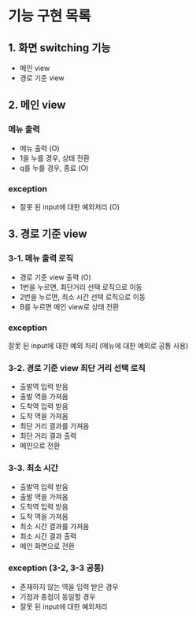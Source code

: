 # 기능 구현 목록
## 1. 화면 switching 기능
- 메인 view
- 경로 기준 view

## 2. 메인 view
### 메뉴 출력
- 메뉴 출력 (O)
- 1을 누를 경우, 상태 전환
- q를 누를 경우, 종료 (O)

### exception
- 잘못 된 input에 대한 예외처리 (O)

## 3. 경로 기준 view
### 3-1. 메뉴 출력 로직
- 경로 기준 view 출력 (O)
- 1번을 누르면, 최단거리 선택 로직으로 이동
- 2번을 누르면, 최소 시간 선택 로직으로 이동
- B를 누르면 메인 view로 상태 전환

### exception
잘못 된 input에 대한 예외 처리 (메뉴에 대한 예외로 공통 사용)

### 3-2. 경로 기준 view 최단 거리 선택 로직
- 출발역 입력 받음
- 출발 역을 가져옴
- 도착역 입력 받음
- 도착 역을 가져옴
- 최단 거리 결과를 가져옴
- 최단 거리 결과 출력
- 메인으로 전환

### 3-3. 최소 시간
- 출발역 입력 받음
- 출발 역을 가져옴
- 도착역 입력 받음
- 도착 역을 가져옴
- 최소 시간 결과를 가져옴
- 최소 시간 결과 출력
- 메인 화면으로 전환

### exception (3-2, 3-3 공통)
- 존재하지 않는 역을 입력 받은 경우
- 기점과 종점이 동일할 경우
- 잘못 된 input에 대한 예외처리